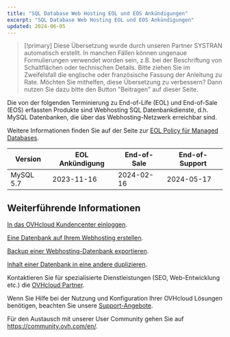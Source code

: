 ```yaml
---
title: "SQL Database Web Hosting EOL und EOS Ankündigungen"
excerpt: "SQL Database Web Hosting EOL und EOS Ankündigungen"
updated: 2024-06-05
---
```


> [!primary]
> Diese Übersetzung wurde durch unseren Partner SYSTRAN automatisch erstellt. In manchen Fällen können ungenaue Formulierungen verwendet worden sein, z.B. bei der Beschriftung von Schaltflächen oder technischen Details. Bitte ziehen Sie im Zweifelsfall die englische oder französische Fassung der Anleitung zu Rate. Möchten Sie mithelfen, diese Übersetzung zu verbessern? Dann nutzen Sie dazu bitte den Button "Beitragen" auf dieser Seite.
>

Die von der folgenden Terminierung zu End-of-Life (EOL) und End-of-Sale (EOS) erfassten Produkte sind Webhosting SQL Datenbankdienste, d.h. MySQL Datenbanken, die über das Webhosting-Netzwerk erreichbar sind.

Weitere Informationen finden Sie auf der Seite zur [EOL Policy für Managed Databases](/pages/web_cloud/web_cloud_databases/eol-policy).

|Version|EOL Ankündigung|End-of-Sale|End-of-Support|
|---|---|---|---|
|MySQL 5.7|2023-11-16|2024-02-16|2024-05-17|

## Weiterführende Informationen

[In das OVHcloud Kundencenter einloggen](/pages/account_and_service_management/account_information/ovhcloud-account-login).

[Eine Datenbank auf Ihrem Webhosting erstellen](/pages/web_cloud/web_hosting/sql_create_database).

[Backup einer Webhosting-Datenbank exportieren](/pages/web_cloud/web_hosting/sql_database_export).

[Inhalt einer Datenbank in eine andere duplizieren](/pages/web_cloud/web_hosting/copy_database).

Kontaktieren Sie für spezialisierte Dienstleistungen (SEO, Web-Entwicklung etc.) die [OVHcloud Partner](/links/partner).

Wenn Sie Hilfe bei der Nutzung und Konfiguration Ihrer OVHcloud Lösungen benötigen, beachten Sie unsere [Support-Angebote](/links/support).

Für den Austausch mit unserer User Community gehen Sie auf <https://community.ovh.com/en/>.